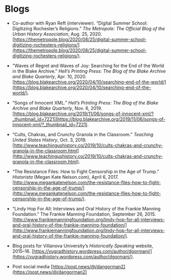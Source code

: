 # Blogs

*	Co-author with Ryan Reft (interviewer). “Digital Summer School: Digitizing Rochester’s Religions.” *The Metropole: The Official Blog of the Urban History Association*, Aug. 25, 2020. [https://themetropole.blog/2020/08/25/digital-summer-school-digitizing-rochesters-religions/](https://themetropole.blog/2020/08/25/digital-summer-school-digitizing-rochesters-religions/).

* "Waves of Regret and Waves of Joy: Searching for the End of the World in the Blake Archive." *Hell’s Printing Press: The Blog of the Blake Archive and Blake Quarterly*, Apr. 10, 2020. [https://blog.blakearchive.org/2020/04/10/searching-end-of-the-world/](https://blog.blakearchive.org/2020/04/10/searching-end-of-the-world/).

*	“Songs of Innocent XML.” *Hell’s Printing Press: The Blog of the Blake Archive and Blake Quarterly*, Nov. 6, 2019. [https://blog.blakearchive.org/2019/11/06/songs-of-innocent-xml/?_thumbnail_id=7221](https://blog.blakearchive.org/2019/11/06/songs-of-innocent-xml/?_thumbnail_id=7221).

*	“Cults, Chakras, and Crunchy Granola in the Classroom.” *Teaching United States History*, Oct. 3, 2019. [http://www.teachingushistory.co/2019/10/cults-chakras-and-crunchy-granola-in-the-classroom.html](http://www.teachingushistory.co/2019/10/cults-chakras-and-crunchy-granola-in-the-classroom.html). 

*	“The Resistance Files: How to Fight Censorship in the Age of Trump.” *Historista* (Megan Kate Nelson.com), April 6, 2017. [http://www.megankatenelson.com/the-resistance-files-how-to-fight-censorship-in-the-age-of-trump/](http://www.megankatenelson.com/the-resistance-files-how-to-fight-censorship-in-the-age-of-trump/).

*	“Lindy Hop For All: Interviews and Oral History of the Frankie Manning Foundation.” The Frankie Manning Foundation, September 26, 2015. [http://www.frankiemanningfoundation.org/lindy-hop-for-all-interviews-and-oral-history-of-the-frankie-manning-foundation/](http://www.frankiemanningfoundation.org/lindy-hop-for-all-interviews-and-oral-history-of-the-frankie-manning-foundation/).

*	Blog posts for Villanova University’s *Historically Speaking* website, 2015–16. [https://vugradhistory.wordpress.com/author/dgormanj/](https://vugradhistory.wordpress.com/author/dgormanj/).

*	Post social media [https://post.news/@/dangorman2](https://post.news/@/dangorman2)
